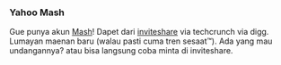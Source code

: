 ### Yahoo Mash

Gue punya akun <a href="http://mash.yahoo.com">Mash</a>! Dapet dari <a href="http://www.inviteshare.com/site.php?id=50">inviteshare</a> via techcrunch via digg. Lumayan maenan baru (walau pasti cuma tren sesaat&trade;). Ada yang mau undangannya? atau bisa langsung coba minta di inviteshare.

<!-- {"time": "2007-09-16 17:39:45", "title": "Yahoo Mash"} -->
